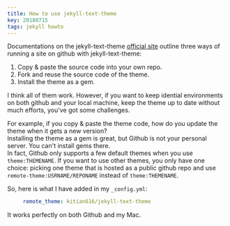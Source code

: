 ```yaml
---
title: How to use jekyll-text-theme
key: 20180715
tags: jekyll howto
---
```

Documentations on the jekyll-text-theme [official site](https://tianqi.name/jekyll-TeXt-theme/docs/en/quick-start)
outline three ways of running a site on github with jekyll-text-theme:  
 1. Copy & paste the source code into your own repo.
 2. Fork and reuse the source code of the theme. 
 3. Install the theme as a gem. 

 I think all of them work. However, if you want to keep idential environments on both github and your local machine, keep the theme up to date without much efforts, 
you've got some challenges.  

 For example, if you copy & paste the theme code, how do you update the theme when it gets a new version?  
 Installing the theme as a gem is great, but Github is not your personal server. You can't install gems there.   
 In fact, Github only supports a few default themes when you use `theme:THEMENAME`. If you want to use other themes, you only have one choice: picking one theme that is hosted as a public github repo and use `remote-theme:USRNAME/REPONAME` instead of `theme:THEMENAME`.


So, here is what I have added in my `_config.yml`:   
```YAML
     remote_theme: kitian616/jekyll-text-theme  
```
It works perfectly on both Github and my Mac.  

